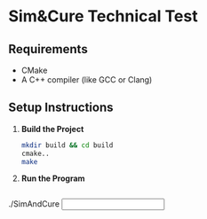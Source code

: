 # Sim&Cure Technical Test

## Requirements

- CMake
- A C++ compiler (like GCC or Clang)

## Setup Instructions

1. **Build the Project**
   ```bash
   mkdir build && cd build
   cmake..
   make
   ```

2. **Run the Program**
   ```bash
  ./SimAndCure <input>
  ```
